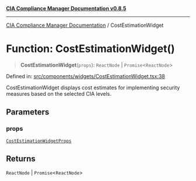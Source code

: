 [**CIA Compliance Manager Documentation v0.8.5**](../README.md)

***

[CIA Compliance Manager Documentation](../globals.md) / CostEstimationWidget

# Function: CostEstimationWidget()

> **CostEstimationWidget**(`props`): `ReactNode` \| `Promise`\<`ReactNode`\>

Defined in: [src/components/widgets/CostEstimationWidget.tsx:38](https://github.com/Hack23/cia-compliance-manager/blob/eca22610f41e5f6b6c0cece88769b1ffbe9db4bd/src/components/widgets/CostEstimationWidget.tsx#L38)

CostEstimationWidget displays cost estimates for implementing security measures
based on the selected CIA levels.

## Parameters

### props

[`CostEstimationWidgetProps`](../interfaces/CostEstimationWidgetProps.md)

## Returns

`ReactNode` \| `Promise`\<`ReactNode`\>
